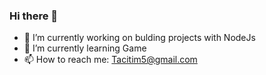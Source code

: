 ### Hi there 👋

<!--
**Tacit1/Tacit1** is a ✨ _special_ ✨ repository because its `README.md` (this file) appears on your GitHub profile.
--> 
- 🔭 I’m currently working on bulding projects with NodeJs
- 🌱 I’m currently learning Game 
- 📫 How to reach me: Tacitim5@gmail.com

